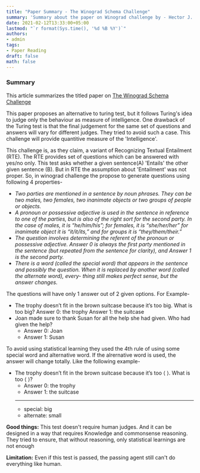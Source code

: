 ```yaml
---
title: "Paper Summary - The Winograd Schema Challenge"
summary: 'Summary about the paper on Winograd challenge by - Hector J. Levesque et. al'
date: 2021-02-12T13:33:00+05:00
lastmod: "`r format(Sys.time(), '%d %B %Y')`"
authors:
- admin
tags:
- Paper Reading
draft: false
math: false
---
```


### Summary
This article summarizes the titled paper on [The Winograd Schema Challenge](https://cs.nyu.edu/faculty/davise/papers/WSKR2012.pdf)

This paper proposes an alternative to turing test, but it follows Turing's idea to judge only the behaviour as measure of intelligence. One drawback of the Turing test is that the final judgement for the same set of questions and answers will vary for different judges. They tried to avoid such a case. This challenge will provide quantitive measure of the 'Intelligence'.

This challenge is, as they claim, a variant of Recognizing Textual Entailment (RTE). The RTE provides set of questions which can be answered with yes/no only. This test asks whether a given sentence(A) 'Entails' the other given sentence (B). But in RTE the assumption about 'Entailment' was not proper. So, in winograd challenge the propose to generate questions using following 4 properties-

 -  _Two parties are mentioned in a sentence by noun phrases. They can be two males, two females, two inanimate objects or two groups of people or objects._
 - _A pronoun or possessive adjective is used in the sentence in reference to one of the parties, but is also of the right sort for the second party. In the case of males, it is “he/him/his”; for females, it is “she/her/her” for inanimate object it is “it/it/its,” and for groups it is “they/them/their.”_
 - _The question involves determining the referent of the pronoun or possessive adjective. Answer 0 is always the first party mentioned in the sentence (but repeated from the sentence for clarity), and Answer 1 is the second party._
 - _There is a word (called the special word) that appears in the sentence and possibly the question. When it is replaced by another word (called the alternate word), every- thing still makes perfect sense, but the answer changes._

The questions will have only 1 answer out of 2 given options. For Example- 
 - The trophy doesn’t fit in the brown suitcase because it’s too big. What is too big?
        Answer 0: the trophy 
        Answer 1: the suitcase
 - Joan made sure to thank Susan for all the help she had given. Who had given the help?
    - Answer 0: Joan 
    - Answer 1: Susan

To avoid using statistical learning they used the 4th rule of using some special word and alternative word. If the alrernative word is used, the answer will change totally. Like the following example-
- The trophy doesn’t fit in the brown suitcase because it’s too ⟨ ⟩. What is too ⟨ ⟩?
    - Answer 0: the trophy
    - Answer 1: the suitcase
    ----
    - special: big
    - alternate: small
    
**Good things:** This test doesn't require human judges. And it can be designed in a way that requires Knowledge and commonsense reasoning. They tried to ensure, that without reasoning, only statistical learnings are not enough

**Limitation:** Even if this test is passed, the passing agent still can't do everything like human.

